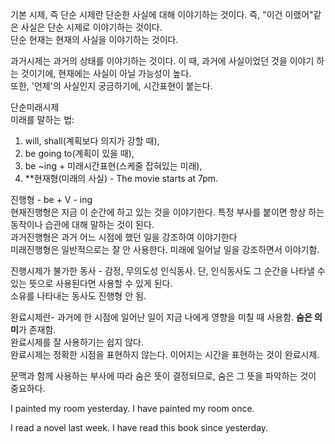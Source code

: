 기본 시제, 즉 단순 시제란 단순한 사실에 대해 이야기하는 것이다. 즉, "이건 이랬어"같은 사실은 단순 시제로 이야기하는 것이다.\
단순 현재는 현재의 사실을 이야기하는 것이다.

과거시제는 과거의 상태를 이야기하는 것이다. 이 때, 과거에 사실이었던 것을 이야기 하는 것이기에, 현재에는 사실이 아닐 가능성이 높다.\
또한, '언제'의 사실인지 궁금하기에, 시간표현이 붙는다.

단순미래시제\
미래를 말하는 법:
1. will, shall(계획보다 의지가 강할 때),
2. be going to(계획이 있을 때),
3. be ~ing + 미래시간표현(스케줄 잡혀있는 미래),
4. **현재형(미래의 사실) - The movie starts at 7pm.

진행형 - be + V - ing\
현재진행형은 지금 이 순간에 하고 있는 것을 이야기한다.
특정 부사를 붙이면 항상 하는 동작이나 습관에 대해 말하는 것이 된다.\
과거진행형은 과거 어느 시점에 했던 일을 강조하여 이야기한다\
미래진행형은 일반적으로는 잘 안 사용한다. 미래에 일어날 일을 강조하면서 이야기함.

진행시제가 불가한 동사 - 
감정, 무의도성 인식동사. 단, 인식동사도 그 순간을 나타낼 수 있는 뜻으로 사용된다면 사용할 수 있게 된다.\
소유를 나타내는 동사도 진행형 안 됨.

완료시제란-
과거에 한 시점에 일어난 일이 지금 나에게 영향을 미칠 때 사용함. **숨은 의미**가 존재함.\
완료시제를 잘 사용하기는 쉽지 않다.\
완료시제는 정확한 시점을 표현하지 않는다. 이어지는 시간을 표현하는 것이 완료시제.

문맥과 함께 사용하는 부사에 따라 숨은 뜻이 결정되므로, 숨은 그 뜻을 파악하는 것이 중요하다.

I painted my room yesterday.
I have painted my room once.

I read a novel last week.
I have read this book since yesterday.


